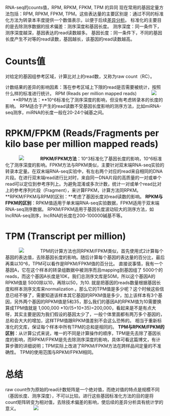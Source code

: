 RNA-seq的counts值，RPM, RPKM, FPKM, TPM 的异同
现在常用的基因定量方法包括：RPM, RPKM, FPKM, TPM。这些表达量的主要区别是：通过不同的标准化方法为转录本丰度提供一个数值表示，以便于后续[差异分析](http://mp.weixin.qq.com/s?__biz=MzA4NDAzODkzMA==&mid=2651264493&idx=1&sn=2164cc4d202fc081551f8918c8cbd7a4&chksm=841ef190b36978866b9bd71a989960370614bf234453b3bd070a56fbe324deb4ecaea2305923&scene=21#wechat_redirect)。
标准化的主要目的是去除测序数据的技术偏差：测序深度和基因长度。
测序深度：同一条件下，测序深度越深，基因表达的read读数越多。
基因长度：同一条件下，不同的基因长度产生不对等的read读数，基因越长，该基因的read读数越高。
# **Counts值**
对给定的基因组参考区域，计算比对上的read数，又称为raw count（RC）。

计数结果的差异的影响因素：落在参考区域上下限的read是否需要被统计，按照什么样的标准进行统计。
RPM (Reads per million mapped reads)
           ![](https://cdn.nlark.com/yuque/0/2021/webp/1234840/1612327456381-348a7eba-98fc-46c5-89f1-842bad956883.webp#align=left&display=inline&height=117&margin=%5Bobject%20Object%5D&originHeight=138&originWidth=1080&size=0&status=done&style=none&width=918)            
**RPM方法：**10^6标准化了测序深度的影响，但没有考虑转录本的长度的影响。
RPM适合于产生的read读数不受基因长度影响的测序方法，比如miRNA-seq测序，miRNA的长度一般在20-24个碱基之间。
# RPKM/FPKM (Reads/Fragments per kilo base per million mapped reads)
           ![](https://cdn.nlark.com/yuque/0/2021/webp/1234840/1612327456547-72ac595c-f07e-43e5-b5f2-ef515bda83ea.webp#align=left&display=inline&height=86&margin=%5Bobject%20Object%5D&originHeight=101&originWidth=1080&size=0&status=done&style=none&width=918)            
**RPKM/FPKM方法**：10^3标准化了基因长度的影响，10^6标准化了测序深度的影响。FPKM方法与RPKM类似，主要针对双末端RNA-seq实验的转录本定量。在双末端RNA-seq实验中，有左右两个对应的read来自相同的DNA片段。在进行双末端read进行比对时，来自同一DNA片段的高质量的一对或单个read可以定位到参考序列上。为避免混淆或多次计数，统计一对或单个read比对上的参考序列片段（Fragment），来计算FPKM，计算方法同RPKM。
**RPKM/FPKM与RPM的区别：**考虑了基因长度对read读数的影响。
**RPKM与FPKM的区别**：RPKM值适用于单末端RNA-seq实验数据，FPKM适用于双末端RNA-seq测序数据。
RPKM/FPKM适用于基因长度波动较大的测序方法，如lncRNA-seq测序，lncRNA的长度在200-100000碱基不等。
# **TPM (Transcript per million)**
           ![](https://cdn.nlark.com/yuque/0/2021/webp/1234840/1612327456537-2e153026-f935-4d94-8e1d-89404e81eef3.webp#align=left&display=inline&height=110&margin=%5Bobject%20Object%5D&originHeight=110&originWidth=1080&size=0&status=done&style=none&width=1080)            
TPM的计算方法也同RPKM/FPKM类似，首先使用式2计算每个基因的表达值，去除基因长度的影响。随后计算每个基因的表达量的百分比，最后再乘以10^6，TPM可以看作是RPKM/FPKM值的百分比。
直接说事情，我有一个基因A，它在这个样本的转录组数据中被测序而且mapping到基因组了 5000个的reads，而这个基因A长度是10K，我们总测序文库是50M，所以这个基因A的RPKM值是 5000除以10，再除以50，为10. 就是把基因的reads数量根据基因长度和样本测序文库来normalization 。那么它的TPM值是多少呢？这个时候这些信息已经不够了，需要知道该样本其它基因的RPKM值是多少，加上该样本有3个基因，另外两个基因的RPKM值是5和35，那么我们的基因A的RPKM值为10需要换算成TPM值就是 1,000,000 *10/(5+10+35)=200,000，看起来是不是有点大呀，其实主要是因为我们假设的基因太少了，一般个体里面都有两万多个基因的，总和会大大的增加，这样TPM值跟RPKM值差别不会这么恐怖的。
相当于重新标准化的文库，保证每个样本中所有TPM的总和是相同的。
**TPM与RPKM/FPKM的区别**：从计算公式来说，唯一的不同是计算操作的顺序，TPM是先去除了基因长度的影响，而RPKM/FPKM是先去除测序深度的影响，具体可看这篇博文，有计算步骤的详细说明；TPM实际上改进了RPKM/FPKM方法在跨样品间定量的不准确性。
TPM的使用范围与RPKM/FPKM相同。
# 总结
raw count作为原始的read计数矩阵是一个绝对值，而绝对值的特点是规模不同（基因长度、测序深度），不可以比较。进行这些基因标准化方法的目的是将count矩阵转变为相对值，去除技术偏差的影响，使后续的差异分析具有统计学的意义。
           ![](https://cdn.nlark.com/yuque/0/2021/png/1234840/1612327456384-40358485-b080-42bf-8484-207f44081d88.png#align=left&display=inline&height=587&margin=%5Bobject%20Object%5D&originHeight=587&originWidth=613&size=0&status=done&style=none&width=613)

